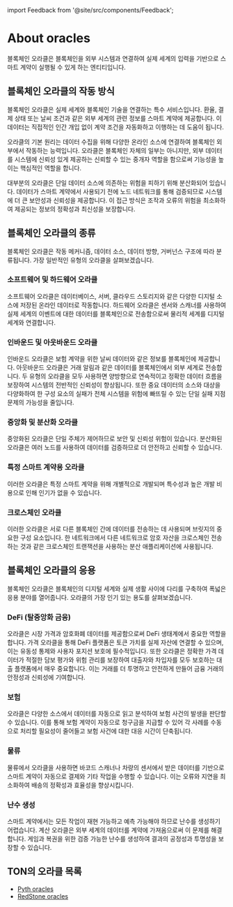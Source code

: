 import Feedback from '@site/src/components/Feedback';

# About oracles

블록체인 오라클은 블록체인을 외부 시스템과 연결하여 실제 세계의 입력을 기반으로 스마트 계약이 실행될 수 있게 하는 엔티티입니다.

## 블록체인 오라클의 작동 방식

블록체인 오라클은 실제 세계와 블록체인 기술을 연결하는 특수 서비스입니다. 환율, 결제 상태 또는 날씨 조건과 같은 외부 세계의 관련 정보를 스마트 계약에 제공합니다. 이 데이터는 직접적인 인간 개입 없이 계약 조건을 자동화하고 이행하는 데 도움이 됩니다.

오라클의 기본 원리는 데이터 수집을 위해 다양한 온라인 소스에 연결하여 블록체인 외부에서 작동하는 능력입니다. 오라클은 블록체인 자체의 일부는 아니지만, 외부 데이터를 시스템에 신뢰성 있게 제공하는 신뢰할 수 있는 중개자 역할을 함으로써 기능성을 높이는 핵심적인 역할을 합니다.

대부분의 오라클은 단일 데이터 소스에 의존하는 위험을 피하기 위해 분산화되어 있습니다. 데이터가 스마트 계약에서 사용되기 전에 노드 네트워크를 통해 검증되므로 시스템에 더 큰 보안성과 신뢰성을 제공합니다. 이 접근 방식은 조작과 오류의 위험을 최소화하여 제공되는 정보의 정확성과 최신성을 보장합니다.

## 블록체인 오라클의 종류

블록체인 오라클은 작동 메커니즘, 데이터 소스, 데이터 방향, 거버넌스 구조에 따라 분류됩니다. 가장 일반적인 유형의 오라클을 살펴보겠습니다.

### 소프트웨어 및 하드웨어 오라클

소프트웨어 오라클은 데이터베이스, 서버, 클라우드 스토리지와 같은 다양한 디지털 소스에 저장된 온라인 데이터로 작동합니다. 하드웨어 오라클은 센서와 스캐너를 사용하여 실제 세계의 이벤트에 대한 데이터를 블록체인으로 전송함으로써 물리적 세계를 디지털 세계와 연결합니다.

### 인바운드 및 아웃바운드 오라클

인바운드 오라클은 보험 계약을 위한 날씨 데이터와 같은 정보를 블록체인에 제공합니다. 아웃바운드 오라클은 거래 알림과 같은 데이터를 블록체인에서 외부 세계로 전송합니다. 두 유형의 오라클을 모두 사용하면 양방향으로 연속적이고 정확한 데이터 흐름을 보장하여 시스템의 전반적인 신뢰성이 향상됩니다. 또한 중요 데이터의 소스와 대상을 다양화하여 한 구성 요소의 실패가 전체 시스템을 위험에 빠뜨릴 수 있는 단일 실패 지점 문제의 가능성을 줄입니다.

### 중앙화 및 분산화 오라클

중앙화된 오라클은 단일 주체가 제어하므로 보안 및 신뢰성 위험이 있습니다. 분산화된 오라클은 여러 노드를 사용하여 데이터를 검증하므로 더 안전하고 신뢰할 수 있습니다.

### 특정 스마트 계약용 오라클

이러한 오라클은 특정 스마트 계약을 위해 개별적으로 개발되며 특수성과 높은 개발 비용으로 인해 인기가 없을 수 있습니다.

### 크로스체인 오라클

이러한 오라클은 서로 다른 블록체인 간에 데이터를 전송하는 데 사용되며 브릿지의 중요한 구성 요소입니다. 한 네트워크에서 다른 네트워크로 암호 자산을 크로스체인 전송하는 것과 같은 크로스체인 트랜잭션을 사용하는 분산 애플리케이션에 사용됩니다.

## 블록체인 오라클의 응용

블록체인 오라클은 블록체인의 디지털 세계와 실제 생활 사이에 다리를 구축하여 폭넓은 응용 분야를 열어줍니다. 오라클의 가장 인기 있는 용도를 살펴보겠습니다.

### DeFi (탈중앙화 금융)

오라클은 시장 가격과 암호화폐 데이터를 제공함으로써 DeFi 생태계에서 중요한 역할을 합니다. 가격 오라클을 통해 DeFi 플랫폼은 토큰 가치를 실제 자산에 연결할 수 있으며, 이는 유동성 통제와 사용자 포지션 보호에 필수적입니다. 또한 오라클은 정확한 가격 데이터가 적절한 담보 평가와 위험 관리를 보장하여 대출자와 차입자를 모두 보호하는 대출 플랫폼에서 매우 중요합니다. 이는 거래를 더 투명하고 안전하게 만들어 금융 거래의 안정성과 신뢰성에 기여합니다.

### 보험

오라클은 다양한 소스에서 데이터를 자동으로 읽고 분석하여 보험 사건의 발생을 판단할 수 있습니다. 이를 통해 보험 계약이 자동으로 청구금을 지급할 수 있어 각 사례를 수동으로 처리할 필요성이 줄어들고 보험 사건에 대한 대응 시간이 단축됩니다.

### 물류

물류에서 오라클을 사용하면 바코드 스캐너나 차량의 센서에서 받은 데이터를 기반으로 스마트 계약이 자동으로 결제와 기타 작업을 수행할 수 있습니다. 이는 오류와 지연을 최소화하여 배송의 정확성과 효율성을 향상시킵니다.

### 난수 생성

스마트 계약에서는 모든 작업이 재현 가능하고 예측 가능해야 하므로 난수를 생성하기 어렵습니다. 계산 오라클은 외부 세계의 데이터를 계약에 가져옴으로써 이 문제를 해결합니다. 게임과 복권을 위한 검증 가능한 난수를 생성하여 결과의 공정성과 투명성을 보장할 수 있습니다.

## TON의 오라클 목록

- [Pyth oracles](/v3/documentation/dapps/oracles/pyth)
- [RedStone oracles](/v3/documentation/dapps/oracles/red_stone)

<Feedback />

